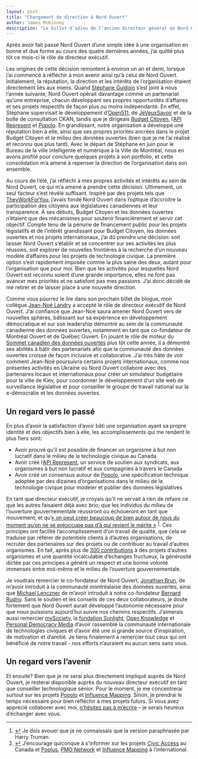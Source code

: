 ```yaml
---
layout: post
title: "Changement de direction à Nord Ouvert"
author: James McKinney
description: "Le billet d’adieu de l’ancien directeur général de Nord Ouvert, James McKinney."
---
```

Après avoir fait passé Nord Ouvert d’une simple idée à une organisation en bonne et due forme au cours des quatre dernières années, j’ai quitté plus tôt ce mois-ci le rôle de directeur exécutif.

Les origines de cette décision remontent à environ un an et demi, lorsque j’ai commencé à réfléchir à mon avenir ainsi qu’à celui de Nord Ouvert. Initialement, la réputation, la direction et les intérêts de l’organisation étaient directement liés aux miens. Quand [Stéphane Guidoin](https://twitter.com/hoedic) s’est joint à nous l’année suivante, Nord Ouvert opérait davantage comme un partenariat qu’une entreprise, chacun développant ses propres opportunités d’affaires et ses projets respectifs de façon plus ou moins indépendante. En effet, Stéphane supervisait le développement d’[Open511](http://www.open511.org/), de [JeVeuxSavoir](http://www.opennorth.ca/2015/06/15/je-veux-savoir-the-end-of-a-great-journey.html) et de la boîte de consultation CKAN, tandis que je dirigeais [Budget Citoyen](http://www.budgetcitoyen.com/), l’[API Represent](https://represent.opennorth.ca/) et [Popolo](http://www.popoloproject.com/). En grandissant, notre organisation a développé une réputation bien à elle, ainsi que ses propres priorités ancrées dans le projet Budget Citoyen et le milieu des données ouvertes (bien que je ne l’ai réalisé et reconnu que plus tard). Avec le départ de Stéphane en juin pour le Bureau de la ville intelligente et numérique à la Ville de Montréal, nous en avons profité pour conclure quelques projets à son portfolio, et cette consolidation m’a amené à repenser la direction de l’organisation dans son ensemble.

Au cours de l’été, j’ai réfléchi à mes propres activités et intérêts au sein de Nord Ouvert, ce qui m’a amené à prendre cette décision. Ultimement, un seul facteur s’est révélé suffisant. Inspiré par des projets tels que [TheyWorkForYou](http://www.theyworkforyou.com/), j’avais fondé Nord Ouvert dans l’optique d’accroitre la participation des citoyens aux législatures canadiennes et leur transparence. À ses débuts, Budget Citoyen et les données ouvertes n’étaient que des mécanismes pour soutenir financièrement et servir cet objectif. Compte tenu de la pénurie de financement public pour les projets législatifs et de l’intérêt grandissant pour Budget Citoyen, les données ouvertes et nos projets internationaux, j’ai dû prendre une décision: soit laisser Nord Ouvert s’établir et se concentrer sur ses activités les plus réussies, soit explorer de nouvelles frontières à la recherche d’un nouveau modèle d’affaires pour les projets de technologie civique. La première option s’est rapidement imposée comme la plus saine des deux, autant pour l’organisation que pour moi. Bien que les activités pour lesquelles Nord Ouvert est reconnu soient d’une grande importance, elles ne font pas avancer mes priorités et ne satisfont pas mes passions. J’ai donc décidé de me retirer et de laisser place à une nouvelle direction.

Comme vous pourrez le lire dans son prochain billet de blogue, mon collègue [Jean-Noé Landry](https://www.linkedin.com/in/jeannoelandry) a accepté le rôle de directeur exécutif de Nord Ouvert. J’ai confiance que Jean-Noé saura amener Nord Ouvert vers de nouvelles sphères, bâtissant sur sa expérience en développement démocratique et sur son leadership démontré au sein de la communauté canadienne des données ouvertes, notamment en tant que co-fondateur de Montréal Ouvert et de Québec Ouvert. En jouant le rôle de moteur du [Sommet canadien des données ouvertes](http://opendatasummit.ca/fr/) plus tôt cette année, il a démontré ses abilités à bâtir des partenariats afin que la communauté des données ouvertes croisse de façon inclusive et collaborative. J’ai très hâte de voir comment Jean-Noé poursuivra certains projets internationaux, comme nos présentes activités en Ukraine où Nord Ouvert collabore avec des partenaires locaux et internationaux pour créer un simulateur budgétaire pour la ville de Kiev, pour coordonner le développement d’un site web de surveillance législative et pour conseiller le groupe de travail national sur la e-démocratie et les données ouvertes.


## Un regard vers le passé

En plus d’avoir la satisfaction d’avoir bâti une organisation ayant sa propre identité et des objectifs bien à elle, les accomplissements qui me rendent le plus fiers sont:

* Avoir prouvé qu’il est possible de financer un organisme à but non lucratif dans le milieu de la technologie civique au Canada
* Avoir créé l’[API Represent](https://represent.opennorth.ca/), un service de soutien aux syndicats, aux organismes à but non lucratif et aux compagnies à travers le Canada
* Avoir créé un consensus autour de [Popolo](http://www.popoloproject.com/), une spécification technique adoptée par des dizaines d’organisations dans le milieu de la technologie civique pour modeler et publier des données législatives

En tant que directeur exécutif, je croyais qu’il ne servait à rien de refaire ce que les autres faisaient déjà avec brio; que les individus du milieu de l’ouverture gouvernementale réussiront ou échoueront en tant que mouvement; et qu’[« on peut créer beaucoup de bien autour de nous du moment qu’on ne se préoccupe pas d’à qui revient le mérite »](http://quoteinvestigator.com/2010/12/21/doing-good-selfless/) <sup id="ref-1">[1](#fn-1)</sup>. Ces principes ont facilité l’accomplissement d’un travail de qualité, que cela se traduise par référer de potentiels clients à d’autres organisations, de recruter des partenaires sur des projets ou de contribuer au travail d’autres organismes. En fait, après plus de [300 contributions](https://github.com/pulls?q=is%3Apr+author%3Ajpmckinney+is%3Aclosed) à des projets d’autres organismes et une quantité incalculable d’échanges fructueux, la générosité dictée par ces principes a généré un respect et une bonne volonté immenses entre moi-même et le milieu de l’ouverture gouvernementale.

Je voudrais remercier le co-fondateur de Nord Ouvert, [Jonathan Brun](https://twitter.com/jonathanbrun), de m’avoir introduit à la communauté montréalaise des données ouvertes, ainsi que [Michael Lenczner](https://twitter.com/mlenc) de m’avoir introduit à notre co-fondateur [Bernard Rudny](https://twitter.com/brudny). Sans le soutien et les conseils de ces deux collaborateurs, je doute fortement que Nord Ouvert aurait développé l’autonomie nécessaire pour que nous puissions aujourd’hui suivre nos chemins respectifs. J’aimerais aussi remercier [mySociety](https://www.mysociety.org/), la [fondation Sunlight](http://sunlightfoundation.com/), [Open Knowledge](https://okfn.org/) et [Personal Democracy Media](https://personaldemocracy.com/) d’avoir rassemblé la communauté internationale de technologies civiques et d’avoir été une si grande source d’inspiration, de motivation et d’amitié. Je tiens finalement à remercier tout ceux qui ont bénéficié de notre travail - nos efforts n’auraient eu aucun sens sans vous.

## Un regard vers l’avenir

Et ensuite? Bien que je ne serai plus directement impliqué auprès de Nord Ouvert, je resterai disponible auprès du nouveau directeur exécutif en tant que conseiller technologique sénior. Pour le moment, je me concentrerai surtout sur les projets [Popolo](http://www.popoloproject.com/) et [Influence Mapping](http://influencemapping.org/). Sinon, je prendrai le temps nécessaire pour bien réfléchir à mes projets futurs. Si vous avez apprécié collaborer avec moi, [n’hésitez pas à m’écrire](mailto:jamespetermckinney+blog@gmail.com) – je serais heureux d’échanger avec vous.

----

1. <a name="fn-1" href="#ref-1">↩</a> Je dois avouer que je ne connaissais que la version paraphrasée par Harry Truman.
2. <a name="fn-2" href="#ref-2">↩</a> J’encourage quiconque à s’informer sur les projets [Civic Access](http://lists.pwd.ca/mailman/listinfo/civicaccess-discuss) au Canada et [Poplus](https://groups.google.com/forum/#!forum/poplus), [PMO Network](https://groups.google.com/forum/#!forum/pmo-network) et [Influence Mapping](https://groups.google.com/forum/#!forum/influencemapping) à l’international.
